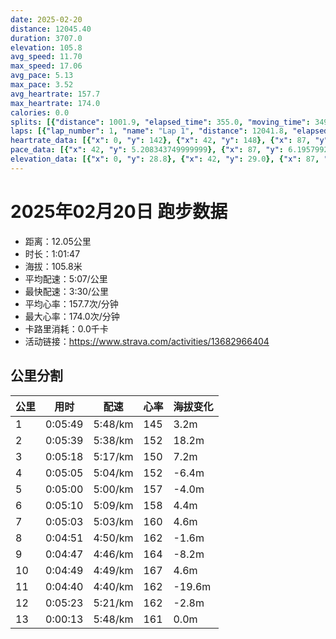 ```yaml
---
date: 2025-02-20
distance: 12045.40
duration: 3707.0
elevation: 105.8
avg_speed: 11.70
max_speed: 17.06
avg_pace: 5.13
max_pace: 3.52
avg_heartrate: 157.7
max_heartrate: 174.0
calories: 0.0
splits: [{"distance": 1001.9, "elapsed_time": 355.0, "moving_time": 349.0, "average_speed": 2.87, "pace": 5.807212543554006, "average_heartrate": 145.75953079178885, "elevation_difference": 3.2, "split_number": 1}, {"distance": 999.1, "elapsed_time": 339.0, "moving_time": 339.0, "average_speed": 2.95, "pace": 5.649728813559321, "average_heartrate": 152.09144542772862, "elevation_difference": 18.2, "split_number": 2}, {"distance": 1000.6, "elapsed_time": 318.0, "moving_time": 318.0, "average_speed": 3.15, "pace": 5.291015873015873, "average_heartrate": 150.03459119496856, "elevation_difference": 7.2, "split_number": 3}, {"distance": 1000.2, "elapsed_time": 305.0, "moving_time": 305.0, "average_speed": 3.28, "pace": 5.081310975609756, "average_heartrate": 152.30819672131148, "elevation_difference": -6.4, "split_number": 4}, {"distance": 999.7, "elapsed_time": 300.0, "moving_time": 300.0, "average_speed": 3.33, "pace": 5.005015015015014, "average_heartrate": 157.34, "elevation_difference": -4.0, "split_number": 5}, {"distance": 1000.3, "elapsed_time": 310.0, "moving_time": 310.0, "average_speed": 3.23, "pace": 5.159969040247677, "average_heartrate": 158.55161290322582, "elevation_difference": 4.4, "split_number": 6}, {"distance": 999.5, "elapsed_time": 303.0, "moving_time": 303.0, "average_speed": 3.3, "pace": 5.050515151515151, "average_heartrate": 160.66996699669966, "elevation_difference": 4.6, "split_number": 7}, {"distance": 1000.7, "elapsed_time": 291.0, "moving_time": 291.0, "average_speed": 3.44, "pace": 4.844970930232558, "average_heartrate": 162.52920962199312, "elevation_difference": -1.6, "split_number": 8}, {"distance": 1001.0, "elapsed_time": 287.0, "moving_time": 287.0, "average_speed": 3.49, "pace": 4.775558739255014, "average_heartrate": 164.25087108013938, "elevation_difference": -8.2, "split_number": 9}, {"distance": 998.1, "elapsed_time": 289.0, "moving_time": 289.0, "average_speed": 3.45, "pace": 4.830927536231884, "average_heartrate": 167.7750865051903, "elevation_difference": 4.6, "split_number": 10}, {"distance": 999.4, "elapsed_time": 280.0, "moving_time": 280.0, "average_speed": 3.57, "pace": 4.668543417366947, "average_heartrate": 162.06071428571428, "elevation_difference": -19.6, "split_number": 11}, {"distance": 1004.0, "elapsed_time": 327.0, "moving_time": 323.0, "average_speed": 3.11, "pace": 5.359067524115756, "average_heartrate": 162.48888888888888, "elevation_difference": -2.8, "split_number": 12}, {"distance": 37.3, "elapsed_time": 17.0, "moving_time": 13.0, "average_speed": 2.87, "pace": 5.807212543554006, "average_heartrate": 161.84615384615384, "elevation_difference": 0.0, "split_number": 13}]
laps: [{"lap_number": 1, "name": "Lap 1", "distance": 12041.8, "elapsed_time": 3721.0, "moving_time": 3721.0, "average_speed": 3.24, "pace": 5.144043209876543, "average_heartrate": 157.82, "max_heartrate": 174, "start_date": "2025-02-20 19:51:16+00:00", "elevation_difference": 105.8}]
heartrate_data: [{"x": 0, "y": 142}, {"x": 42, "y": 148}, {"x": 87, "y": 151}, {"x": 128, "y": 151}, {"x": 181, "y": 128}, {"x": 222, "y": 151}, {"x": 261, "y": 149}, {"x": 300, "y": 147}, {"x": 341, "y": 143}, {"x": 385, "y": 146}, {"x": 427, "y": 145}, {"x": 466, "y": 149}, {"x": 507, "y": 146}, {"x": 548, "y": 150}, {"x": 587, "y": 160}, {"x": 630, "y": 163}, {"x": 669, "y": 153}, {"x": 708, "y": 152}, {"x": 749, "y": 150}, {"x": 785, "y": 148}, {"x": 822, "y": 146}, {"x": 861, "y": 149}, {"x": 900, "y": 148}, {"x": 939, "y": 146}, {"x": 977, "y": 157}, {"x": 1015, "y": 159}, {"x": 1053, "y": 159}, {"x": 1090, "y": 152}, {"x": 1124, "y": 149}, {"x": 1160, "y": 148}, {"x": 1196, "y": 149}, {"x": 1232, "y": 154}, {"x": 1271, "y": 153}, {"x": 1309, "y": 151}, {"x": 1348, "y": 153}, {"x": 1385, "y": 161}, {"x": 1422, "y": 166}, {"x": 1457, "y": 160}, {"x": 1492, "y": 156}, {"x": 1527, "y": 153}, {"x": 1564, "y": 153}, {"x": 1599, "y": 156}, {"x": 1636, "y": 153}, {"x": 1673, "y": 156}, {"x": 1712, "y": 154}, {"x": 1750, "y": 158}, {"x": 1789, "y": 162}, {"x": 1826, "y": 163}, {"x": 1862, "y": 163}, {"x": 1899, "y": 160}, {"x": 1934, "y": 160}, {"x": 1969, "y": 160}, {"x": 2005, "y": 157}, {"x": 2044, "y": 157}, {"x": 2081, "y": 155}, {"x": 2119, "y": 158}, {"x": 2155, "y": 164}, {"x": 2191, "y": 169}, {"x": 2227, "y": 169}, {"x": 2262, "y": 169}, {"x": 2296, "y": 161}, {"x": 2330, "y": 160}, {"x": 2363, "y": 159}, {"x": 2398, "y": 163}, {"x": 2434, "y": 161}, {"x": 2470, "y": 160}, {"x": 2507, "y": 164}, {"x": 2543, "y": 166}, {"x": 2579, "y": 171}, {"x": 2613, "y": 170}, {"x": 2648, "y": 165}, {"x": 2682, "y": 160}, {"x": 2715, "y": 159}, {"x": 2749, "y": 156}, {"x": 2784, "y": 163}, {"x": 2819, "y": 162}, {"x": 2855, "y": 163}, {"x": 2890, "y": 167}, {"x": 2925, "y": 166}, {"x": 2958, "y": 173}, {"x": 2991, "y": 174}, {"x": 3023, "y": 171}, {"x": 3058, "y": 170}, {"x": 3098, "y": 159}, {"x": 3138, "y": 155}, {"x": 3176, "y": 158}, {"x": 3208, "y": 160}, {"x": 3237, "y": 168}, {"x": 3268, "y": 164}, {"x": 3299, "y": 166}, {"x": 3333, "y": 167}, {"x": 3367, "y": 167}, {"x": 3404, "y": 164}, {"x": 3440, "y": 164}, {"x": 3476, "y": 161}, {"x": 3511, "y": 163}, {"x": 3568, "y": 152}, {"x": 3607, "y": 166}, {"x": 3645, "y": 165}, {"x": 3684, "y": 162}]
pace_data: [{"x": 42, "y": 5.208343749999999}, {"x": 87, "y": 6.195799256505576}, {"x": 128, "y": 5.537109634551495}, {"x": 181, "y": 7.985960709151891}, {"x": 222, "y": 6.24923134608174}, {"x": 261, "y": 5.611683501683501}, {"x": 300, "y": 6.001692473892689}, {"x": 341, "y": 6.361335877862595}, {"x": 385, "y": 5.252663094862905}, {"x": 427, "y": 6.038659420289855}, {"x": 466, "y": 5.3642420341165105}, {"x": 507, "y": 5.144043209876543}, {"x": 548, "y": 5.827517482517482}, {"x": 587, "y": 5.112484662576687}, {"x": 630, "y": 5.506012553683514}, {"x": 669, "y": 5.747137931034483}, {"x": 708, "y": 4.873304093567251}, {"x": 749, "y": 6.067236985802694}, {"x": 785, "y": 4.371020194072908}, {"x": 822, "y": 4.9900299401197605}, {"x": 861, "y": 5.459122174909925}, {"x": 900, "y": 5.376354838709677}, {"x": 939, "y": 5.241100628930817}, {"x": 977, "y": 5.128215384615384}, {"x": 1015, "y": 5.16476603656647}, {"x": 1053, "y": 6.156889545622461}, {"x": 1090, "y": 5.347032402951555}, {"x": 1124, "y": 4.629638888888889}, {"x": 1160, "y": 5.341891025641025}, {"x": 1196, "y": 5.081310975609756}, {"x": 1232, "y": 4.873304093567251}, {"x": 1271, "y": 5.9801578758521705}, {"x": 1309, "y": 5.341891025641025}, {"x": 1348, "y": 6.313143939393939}, {"x": 1385, "y": 5.0005100510051}, {"x": 1422, "y": 4.504513513513513}, {"x": 1457, "y": 4.513051719469265}, {"x": 1492, "y": 4.761914285714285}, {"x": 1527, "y": 4.578763736263736}, {"x": 1564, "y": 5.291015873015873}, {"x": 1599, "y": 4.9900299401197605}, {"x": 1636, "y": 5.192118380062305}, {"x": 1673, "y": 4.655502793296089}, {"x": 1712, "y": 5.307866242038216}, {"x": 1750, "y": 4.844970930232558}, {"x": 1789, "y": 5.241100628930817}, {"x": 1826, "y": 5.302799872733058}, {"x": 1862, "y": 4.9706829704742015}, {"x": 1899, "y": 4.789281609195402}, {"x": 1934, "y": 4.553743169398906}, {"x": 1969, "y": 4.725460731499858}, {"x": 2005, "y": 4.901970588235294}, {"x": 2044, "y": 5.139284613012642}, {"x": 2081, "y": 4.930976331360947}, {"x": 2119, "y": 6.21891791044776}, {"x": 2155, "y": 4.761914285714285}, {"x": 2191, "y": 4.761914285714285}, {"x": 2227, "y": 5.020090361445783}, {"x": 2262, "y": 5.336759526096701}, {"x": 2296, "y": 4.385973684210526}, {"x": 2330, "y": 4.930976331360947}, {"x": 2363, "y": 3.840253456221198}, {"x": 2398, "y": 5.123486012911158}, {"x": 2434, "y": 4.873304093567251}, {"x": 2470, "y": 5.0005100510051}, {"x": 2507, "y": 5.081310975609756}, {"x": 2543, "y": 4.251709183673469}, {"x": 2579, "y": 5.296059739434382}, {"x": 2613, "y": 4.306640826873385}, {"x": 2648, "y": 4.528994565217391}, {"x": 2682, "y": 4.456336898395722}, {"x": 2715, "y": 4.180260847755204}, {"x": 2749, "y": 4.24089058524173}, {"x": 2784, "y": 5.241100628930817}, {"x": 2819, "y": 5.655480149304377}, {"x": 2855, "y": 7.183922413793104}, {"x": 2890, "y": 4.616814404432133}, {"x": 2925, "y": 4.553743169398906}, {"x": 2958, "y": 4.166675}, {"x": 2991, "y": 4.578763736263736}, {"x": 3023, "y": 4.132581205058268}, {"x": 3058, "y": 5.411266233766233}, {"x": 3098, "y": 5.5555666666666665}, {"x": 3138, "y": 6.528280454367411}, {"x": 3176, "y": 4.761914285714285}, {"x": 3208, "y": 3.958836104513064}, {"x": 3237, "y": 4.646417619180373}, {"x": 3268, "y": 4.166675}, {"x": 3299, "y": 4.145945273631841}, {"x": 3333, "y": 5.9952158273381295}, {"x": 3367, "y": 4.887595307917888}, {"x": 3404, "y": 5.175993788819875}, {"x": 3440, "y": 4.901970588235294}, {"x": 3476, "y": 5.175993788819875}, {"x": 3511, "y": 4.448011742727515}, {"x": 3568, "y": 6.361335877862595}, {"x": 3607, "y": 4.816965317919075}, {"x": 3645, "y": 5.208343749999999}, {"x": 3684, "y": 4.3177979274611396}]
elevation_data: [{"x": 0, "y": 28.8}, {"x": 42, "y": 29.0}, {"x": 87, "y": 30.2}, {"x": 128, "y": 29.4}, {"x": 181, "y": 33.0}, {"x": 222, "y": 31.0}, {"x": 261, "y": 31.0}, {"x": 300, "y": 31.4}, {"x": 341, "y": 31.6}, {"x": 385, "y": 32.4}, {"x": 427, "y": 35.2}, {"x": 466, "y": 37.4}, {"x": 507, "y": 39.0}, {"x": 548, "y": 42.4}, {"x": 587, "y": 47.8}, {"x": 630, "y": 48.2}, {"x": 669, "y": 49.6}, {"x": 708, "y": 51.2}, {"x": 749, "y": 52.2}, {"x": 785, "y": 50.2}, {"x": 822, "y": 47.8}, {"x": 861, "y": 46.0}, {"x": 900, "y": 47.8}, {"x": 939, "y": 52.6}, {"x": 977, "y": 54.6}, {"x": 1015, "y": 57.6}, {"x": 1053, "y": 56.4}, {"x": 1090, "y": 55.0}, {"x": 1124, "y": 52.2}, {"x": 1160, "y": 51.0}, {"x": 1196, "y": 49.4}, {"x": 1232, "y": 46.8}, {"x": 1271, "y": 46.2}, {"x": 1309, "y": 50.0}, {"x": 1348, "y": 53.4}, {"x": 1385, "y": 56.4}, {"x": 1422, "y": 58.2}, {"x": 1457, "y": 56.0}, {"x": 1492, "y": 53.4}, {"x": 1527, "y": 51.8}, {"x": 1564, "y": 51.0}, {"x": 1599, "y": 48.4}, {"x": 1636, "y": 46.0}, {"x": 1673, "y": 46.8}, {"x": 1712, "y": 51.0}, {"x": 1750, "y": 53.8}, {"x": 1789, "y": 56.6}, {"x": 1826, "y": 57.0}, {"x": 1862, "y": 55.8}, {"x": 1899, "y": 52.8}, {"x": 1934, "y": 51.2}, {"x": 1969, "y": 50.2}, {"x": 2005, "y": 47.4}, {"x": 2044, "y": 45.8}, {"x": 2081, "y": 47.6}, {"x": 2119, "y": 52.0}, {"x": 2155, "y": 54.4}, {"x": 2191, "y": 57.4}, {"x": 2227, "y": 56.2}, {"x": 2262, "y": 54.8}, {"x": 2296, "y": 52.8}, {"x": 2330, "y": 51.2}, {"x": 2363, "y": 49.6}, {"x": 2398, "y": 46.6}, {"x": 2434, "y": 46.0}, {"x": 2470, "y": 49.4}, {"x": 2507, "y": 53.4}, {"x": 2543, "y": 56.0}, {"x": 2579, "y": 57.6}, {"x": 2613, "y": 55.6}, {"x": 2648, "y": 53.6}, {"x": 2682, "y": 52.0}, {"x": 2715, "y": 50.8}, {"x": 2749, "y": 48.8}, {"x": 2784, "y": 45.6}, {"x": 2819, "y": 46.8}, {"x": 2855, "y": 51.2}, {"x": 2890, "y": 53.8}, {"x": 2925, "y": 57.0}, {"x": 2958, "y": 57.4}, {"x": 2991, "y": 55.6}, {"x": 3023, "y": 53.2}, {"x": 3058, "y": 51.4}, {"x": 3098, "y": 50.6}, {"x": 3138, "y": 49.2}, {"x": 3176, "y": 48.2}, {"x": 3208, "y": 43.0}, {"x": 3237, "y": 39.4}, {"x": 3268, "y": 37.4}, {"x": 3299, "y": 35.8}, {"x": 3333, "y": 33.6}, {"x": 3367, "y": 31.6}, {"x": 3404, "y": 30.6}, {"x": 3440, "y": 30.4}, {"x": 3476, "y": 30.4}, {"x": 3511, "y": 30.2}, {"x": 3568, "y": 32.4}, {"x": 3607, "y": 30.4}, {"x": 3645, "y": 29.4}, {"x": 3684, "y": 28.4}]
---
```


# 2025年02月20日 跑步数据

- 距离：12.05公里
- 时长：1:01:47
- 海拔：105.8米
- 平均配速：5:07/公里
- 最快配速：3:30/公里
- 平均心率：157.7次/分钟
- 最大心率：174.0次/分钟
- 卡路里消耗：0.0千卡
- 活动链接：https://www.strava.com/activities/13682966404

## 公里分割

| 公里 | 用时 | 配速 | 心率 | 海拔变化 |
|------|------|------|------|------|
| 1 | 0:05:49 | 5:48/km | 145 | 3.2m |
| 2 | 0:05:39 | 5:38/km | 152 | 18.2m |
| 3 | 0:05:18 | 5:17/km | 150 | 7.2m |
| 4 | 0:05:05 | 5:04/km | 152 | -6.4m |
| 5 | 0:05:00 | 5:00/km | 157 | -4.0m |
| 6 | 0:05:10 | 5:09/km | 158 | 4.4m |
| 7 | 0:05:03 | 5:03/km | 160 | 4.6m |
| 8 | 0:04:51 | 4:50/km | 162 | -1.6m |
| 9 | 0:04:47 | 4:46/km | 164 | -8.2m |
| 10 | 0:04:49 | 4:49/km | 167 | 4.6m |
| 11 | 0:04:40 | 4:40/km | 162 | -19.6m |
| 12 | 0:05:23 | 5:21/km | 162 | -2.8m |
| 13 | 0:00:13 | 5:48/km | 161 | 0.0m |

